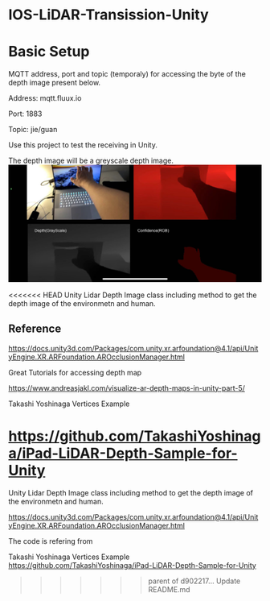 # IOS-LiDAR-Transission-Unity


# Basic Setup #

MQTT address, port and topic (temporaly) for accessing the byte of the depth image present below.

Address: mqtt.fluux.io

Port: 1883

Topic: jie/guan

Use this project to test the receiving in Unity.

The depth image will be a greyscale depth image.
![Alt text](Images/8959f8ab1e50ac892b3d99719051e26.jpg)

<<<<<<< HEAD
Unity Lidar Depth Image class including method to get the depth image of the environmetn and human.


## Reference ##

https://docs.unity3d.com/Packages/com.unity.xr.arfoundation@4.1/api/UnityEngine.XR.ARFoundation.AROcclusionManager.html

Great Tutorials for accessing depth map

https://www.andreasjakl.com/visualize-ar-depth-maps-in-unity-part-5/




Takashi Yoshinaga Vertices Example

https://github.com/TakashiYoshinaga/iPad-LiDAR-Depth-Sample-for-Unity
=======
 Unity Lidar Depth Image class including method to get the depth image of the environmetn and human.
 
https://docs.unity3d.com/Packages/com.unity.xr.arfoundation@4.1/api/UnityEngine.XR.ARFoundation.AROcclusionManager.html

The code is refering from 

Takashi Yoshinaga Vertices Example https://github.com/TakashiYoshinaga/iPad-LiDAR-Depth-Sample-for-Unity
>>>>>>> parent of d902217... Update README.md
